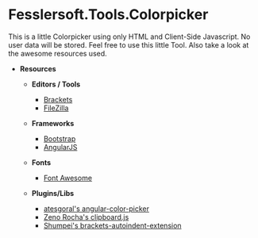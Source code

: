 # Fesslersoft.Tools.Colorpicker
This is a little Colorpicker using only HTML and Client-Side Javascript. No user data will be stored. Feel free to use this little Tool. Also take a look at the awesome resources used.

- **Resources**
  
  - **Editors / Tools**
    - [Brackets](http://brackets.io/)
    - [FileZilla](https://filezilla-project.org/)

  - **Frameworks**
    - [Bootstrap](http://getbootstrap.com/)
    - [AngularJS](https://angularjs.org/)

  - **Fonts**
    - [Font Awesome](https://fortawesome.github.io/Font-Awesome/)

  - **Plugins/Libs**
    - [atesgoral's angular-color-picker](https://github.com/myplanet/angular-color-picker)
    - [Zeno Rocha's clipboard.js](https://zenorocha.github.io/clipboard.js/)
    - [Shumpei's brackets-autoindent-extension](https://github.com/shumpei/brackets-autoindent-extension)
